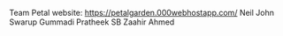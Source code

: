 Team Petal 
website: https://petalgarden.000webhostapp.com/ 
Neil John 
Swarup Gummadi 
Pratheek SB 
Zaahir Ahmed 
